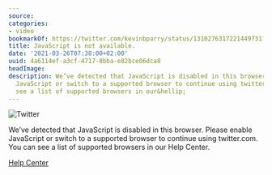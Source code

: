 ```yaml
---
source:
categories:
- video
bookmarkOf: https://twitter.com/kevinbparry/status/1310276317221449731?s=20
title: JavaScript is not available.
date: '2021-03-26T07:38:00+02:00'
uuid: 4a6114ef-a3cf-4717-8bba-e82bce06dca8
headImage:
description: We’ve detected that JavaScript is disabled in this browser. Please enable
  JavaScript or switch to a supported browser to continue using twitter.com. You can
  see a list of supported browsers in our&hellip;
---
```


![Twitter](https://abs.twimg.com/errors/logo46x38.png)

We’ve detected that JavaScript is disabled in this browser. Please enable JavaScript or switch to a supported browser to continue using twitter.com. You can see a list of supported browsers in our Help Center.

[Help Center](https://help.twitter.com/using-twitter/twitter-supported-browsers)